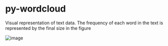 # py-wordcloud
Visual representation of text data.
The frequency of each word in the text is represented by the final size in the figure  

![image](https://github.com/taoufikmohamed/py-wordcloud/assets/26463859/2c5e034a-29c4-4f65-a51c-179e5c5b9ffb)
